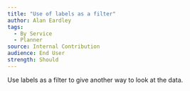 ```yaml
---
title: "Use of labels as a filter"
author: Alan Eardley
tags: 
  - By Service
  - Planner
source: Internal Contribution
audience: End User
strength: Should
---
```

Use labels as a filter to give another way to look at the data.